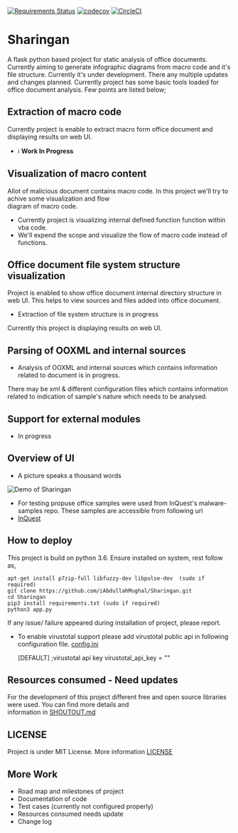 

[![Requirements Status](https://requires.io/github/iAbdullahMughal/Sharingan/requirements.svg?branch=master)](https://requires.io/github/iAbdullahMughal/Sharingan/requirements/?branch=master) [![codecov](https://codecov.io/gh/iAbdullahMughal/Sharingan/branch/master/graph/badge.svg)](https://codecov.io/gh/iAbdullahMughal/Sharingan) [![CircleCI](https://circleci.com/gh/iAbdullahMughal/Sharingan.svg?style=svg)](https://circleci.com/gh/iAbdullahMughal/Sharingan)  
  
# Sharingan  
A flask python based project for static analysis of office documents. Currently aiming to generate infographic diagrams 
from macro code and it's file structure. Currently it's under development. There any multiple updates and changes 
planned. Currently project has some basic tools loaded for office document analysis. Few points are listed below;

## Extraction of macro code  
Currently project is enable to extract macro form office document and displaying results on web UI.  
- :information_source: **Work In Progress**
  
## Visualization of macro content  
Allot of malicious document contains macro code. In this project we'll try to achive some visualization and flow  
diagram of macro code.  
- Currently project is visualizing internal defined function function within vba code.   
- We'll expend the scope and visualize the flow of macro code instead of functions.   
     
## Office document file system structure visualization 
Project is enabled to show office document internal directory structure in web UI. This helps to view sources and files 
added into office document.
- Extraction of file system structure is in progress

Currently this project is displaying results on web UI.
  
## Parsing of OOXML and internal sources 
- Analysis of OOXML and internal sources which contains information related to document is in progress.

There may be xml & different configuration files which contains information related to indication of sample's nature 
which needs to be analysed. 
  
## Support for external modules   
- In progress 
  
## Overview of UI  
- A picture speaks a thousand words

![Demo of Sharingan](./stuff/Info.gif)  
- For testing propuse office samples were used from InQuest's malware-samples repo. These samples are accessible from
following url 
- [InQuest](https://github.com/InQuest/malware-samples)   
  
## How to deploy   
This project is build on python 3.6. Ensure installed on system, rest follow as,

    apt-get install p7zip-full libfuzzy-dev libpulse-dev  (sudo if required)
    git clone https://github.com/iAbdullahMughal/Sharingan.git
    cd Sharingan
    pip3 install requirements.txt (sudo if required)
    python3 app.py
 
 If any issue/ failure appeared during installation of project, please report.
 
 - To enable virustotal support please add virustotal public api in following configuration file.
 [config.ini](./config/config.ini)
 
    [DEFAULT]
    ;virustotal api key
    virustotal_api_key = ""

## Resources consumed  - Need updates
For the development of this project different free and open source libraries were used. You can find more details and   
information in [SHOUTOUT.md](./stuff/SHOUTOUT.md)  
  
## LICENSE 
Project is under MIT License. More information [LICENSE](./stuff/LICENSE)

## More Work
- Road map and milestones of project 
- Documentation of code
- Test cases (currently not configured properly)
- Resources consumed needs update
- Change log